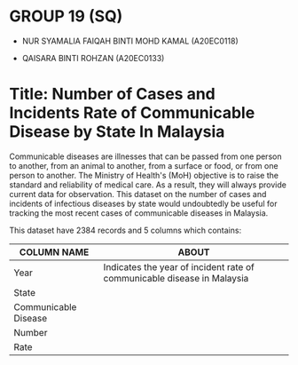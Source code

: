 #  GROUP 19 (SQ)

 - NUR SYAMALIA FAIQAH BINTI MOHD KAMAL (A20EC0118)
   
 - QAISARA BINTI ROHZAN (A20EC0133)
 
 # **Title: Number of Cases and Incidents Rate of Communicable Disease by State In Malaysia**
 
Communicable diseases are illnesses that can be passed from one person to another, from an animal to another, from a surface or food, or from one person to another. The Ministry of Health's (MoH) objective is to raise the standard and reliability of medical care. As a result, they will always provide current data for observation. This dataset on the number of cases and incidents of infectious diseases by state would undoubtedly be useful for tracking the most recent cases of communicable diseases in Malaysia.
 
This dataset have 2384 records and 5 columns which contains:

| COLUMN NAME              |ABOUT                       |
|----------------|-------------------------------|
|Year |Indicates the year of incident rate of communicable disease in Malaysia            |  
|State |
|Communicable Disease |
|Number |
|Rate |


